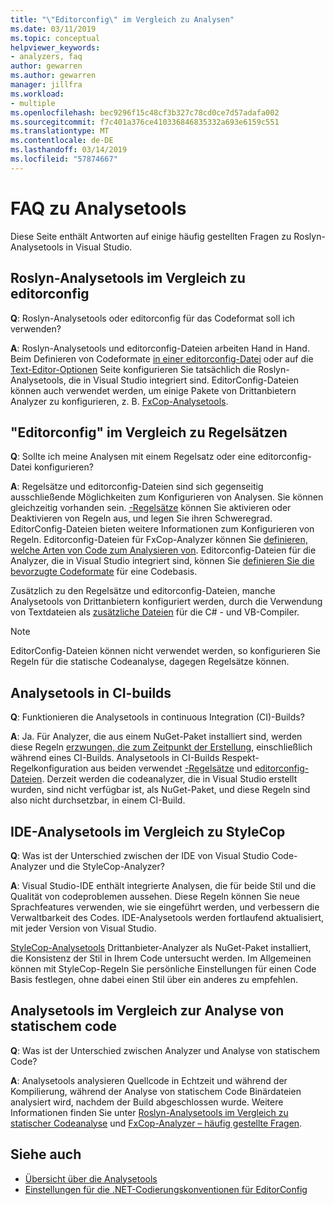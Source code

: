 ```yaml
---
title: "\"Editorconfig\" im Vergleich zu Analysen"
ms.date: 03/11/2019
ms.topic: conceptual
helpviewer_keywords:
- analyzers, faq
author: gewarren
ms.author: gewarren
manager: jillfra
ms.workload:
- multiple
ms.openlocfilehash: bec9296f15c48cf3b327c78cd0ce7d57adafa002
ms.sourcegitcommit: f7c401a376ce410336846835332a693e6159c551
ms.translationtype: MT
ms.contentlocale: de-DE
ms.lasthandoff: 03/14/2019
ms.locfileid: "57874667"
---
```

# <a name="analyzers-faq"></a>FAQ zu Analysetools

Diese Seite enthält Antworten auf einige häufig gestellten Fragen zu Roslyn-Analysetools in Visual Studio.

## <a name="roslyn-analyzers-versus-editorconfig"></a>Roslyn-Analysetools im Vergleich zu editorconfig

**Q**: Roslyn-Analysetools oder editorconfig für das Codeformat soll ich verwenden?

**A**: Roslyn-Analysetools und editorconfig-Dateien arbeiten Hand in Hand. Beim Definieren von Codeformate [in einer editorconfig-Datei](../ide/editorconfig-code-style-settings-reference.md) oder auf die [Text-Editor-Optionen](../ide/code-styles-and-quick-actions.md) Seite konfigurieren Sie tatsächlich die Roslyn-Analysetools, die in Visual Studio integriert sind. EditorConfig-Dateien können auch verwendet werden, um einige Pakete von Drittanbietern Analyzer zu konfigurieren, z. B. [FxCop-Analysetools](configure-fxcop-analyzers.md).

## <a name="editorconfig-versus-rule-sets"></a>"Editorconfig" im Vergleich zu Regelsätzen

**Q**: Sollte ich meine Analysen mit einem Regelsatz oder eine editorconfig-Datei konfigurieren?

**A**: Regelsätze und editorconfig-Dateien sind sich gegenseitig ausschließende Möglichkeiten zum Konfigurieren von Analysen. Sie können gleichzeitig vorhanden sein. [-Regelsätze](analyzer-rule-sets.md) können Sie aktivieren oder Deaktivieren von Regeln aus, und legen Sie ihren Schweregrad. EditorConfig-Dateien bieten weitere Informationen zum Konfigurieren von Regeln. Editorconfig-Dateien für FxCop-Analyzer können Sie [definieren, welche Arten von Code zum Analysieren von](fxcop-analyzer-options.md). Editorconfig-Dateien für die Analyzer, die in Visual Studio integriert sind, können Sie [definieren Sie die bevorzugte Codeformate](../ide/editorconfig-code-style-settings-reference.md) für eine Codebasis.

Zusätzlich zu den Regelsätze und editorconfig-Dateien, manche Analysetools von Drittanbietern konfiguriert werden, durch die Verwendung von Textdateien als [zusätzliche Dateien](../ide/build-actions.md#build-action-values) für die C# - und VB-Compiler.

> [!NOTE]
> EditorConfig-Dateien können nicht verwendet werden, so konfigurieren Sie Regeln für die statische Codeanalyse, dagegen Regelsätze können.

## <a name="analyzers-in-ci-builds"></a>Analysetools in CI-builds

**Q**: Funktionieren die Analysetools in continuous Integration (CI)-Builds?

**A**: Ja. Für Analyzer, die aus einem NuGet-Paket installiert sind, werden diese Regeln [erzwungen, die zum Zeitpunkt der Erstellung](roslyn-analyzers-overview.md#build-errors), einschließlich während eines CI-Builds. Analysetools in CI-Builds Respekt-Regelkonfiguration aus beiden verwendet [-Regelsätze](analyzer-rule-sets.md) und [editorconfig-Dateien](configure-fxcop-analyzers.md). Derzeit werden die codeanalyzer, die in Visual Studio erstellt wurden, sind nicht verfügbar ist, als NuGet-Paket, und diese Regeln sind also nicht durchsetzbar, in einem CI-Build.

## <a name="ide-analyzers-versus-stylecop"></a>IDE-Analysetools im Vergleich zu StyleCop

**Q**: Was ist der Unterschied zwischen der IDE von Visual Studio Code-Analyzer und die StyleCop-Analyzer?

**A**: Visual Studio-IDE enthält integrierte Analysen, die für beide Stil und die Qualität von codeproblemen aussehen. Diese Regeln können Sie neue Sprachfeatures verwenden, wie sie eingeführt werden, und verbessern die Verwaltbarkeit des Codes. IDE-Analysetools werden fortlaufend aktualisiert, mit jeder Version von Visual Studio.

[StyleCop-Analysetools](https://github.com/DotNetAnalyzers/StyleCopAnalyzers) Drittanbieter-Analyzer als NuGet-Paket installiert, die Konsistenz der Stil in Ihrem Code untersucht werden. Im Allgemeinen können mit StyleCop-Regeln Sie persönliche Einstellungen für einen Code Basis festlegen, ohne dabei einen Stil über ein anderes zu empfehlen.

## <a name="analyzers-versus-static-code-analysis"></a>Analysetools im Vergleich zur Analyse von statischem code

**Q**: Was ist der Unterschied zwischen Analyzer und Analyse von statischem Code?

**A**: Analysetools analysieren Quellcode in Echtzeit und während der Kompilierung, während der Analyse von statischem Code Binärdateien analysiert wird, nachdem der Build abgeschlossen wurde. Weitere Informationen finden Sie unter [Roslyn-Analysetools im Vergleich zu statischer Codeanalyse](roslyn-analyzers-overview.md#roslyn-analyzers-vs-static-code-analysis) und [FxCop-Analyzer – häufig gestellte Fragen](fxcop-analyzers-faq.md).

## <a name="see-also"></a>Siehe auch

- [Übersicht über die Analysetools](roslyn-analyzers-overview.md)
- [Einstellungen für die .NET-Codierungskonventionen für EditorConfig](../ide/editorconfig-code-style-settings-reference.md)